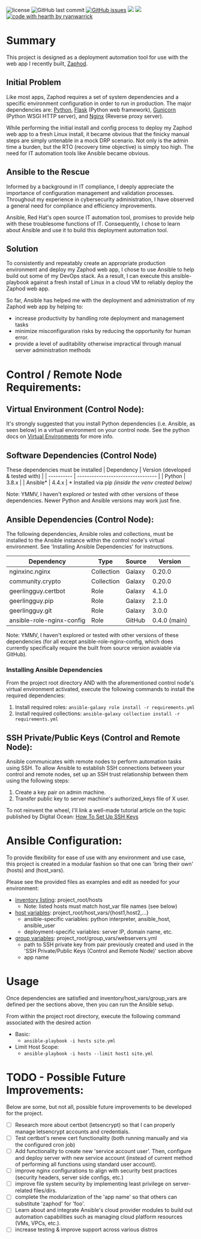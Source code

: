 ![license](https://img.shields.io/github/license/ryanwarrick/zaphod_ansible)
![GitHub last commit](https://img.shields.io/github/last-commit/ryanwarrick/zaphod_ansible)
[![GitHub issues](https://img.shields.io/github/issues/ryanwarrick/zaphod_ansible)](https://github.com/ryanwarrick/zaphod_ansible/issues)
[![](https://tokei.rs/b1/github/ryanwarrick/zaphod_ansible)](https://github.com/ryanwarrick/zaphod_ansible)
[![](https://tokei.rs/b1/github/ryanwarrick/zaphod_ansible?category=files)](https://github.com/ryanwarrick/zaphod_ansible)
[![code with hearth by ryanwarrick](https://img.shields.io/badge/%3C%2F%3E%20with%20%E2%99%A5%20by-ryanwarrick-ff1414.svg?style=flat-square)](https://github.com/ryanwarrick)

# Summary
This project is designed as a deployment automation tool for use with the web app I recently built, [Zaphod](https://github.com/ryanwarrick/zaphod).

## Initial Problem
Like most apps, Zaphod requires a set of system dependencies and a specific environment configuration in order to run in production. The major dependencies are: [Python](https://www.python.org/), [Flask](https://flask.palletsprojects.com/) (Python web framework), [Gunicorn](https://gunicorn.org/) (Python WSGI HTTP server), and [Nginx](https://www.nginx.com/) (Reverse proxy server).

While performing the initial install and config process to deploy my Zaphod web app to a fresh Linux install, it became obvious that the finicky manual steps are simply untenable in a mock DRP scenario. Not only is the admin time a burden, but the RTO (recovery time objective) is simply too high. The need for IT automation tools like Ansible became obvious.

## Ansible to the Rescue
Informed by a background in IT compliance, I deeply appreciate the importance of configuration management and validation processes. Throughout my experience in cybersecurity administration, I have observed a general need for compliance and efficiency improvements.

Ansible, Red Hat's open source IT automation tool, promises to provide help with these troublesome functions of IT. Consequently, I chose to learn about Ansible and use it to build this deployment automation tool.

## Solution
To consistently and repeatably create an appropriate production environment and deploy my Zaphod web app, I chose to use Ansible to help build out some of my DevOps stack. As a result, I can execute this ansible-playbook against a fresh install of Linux in a cloud VM to reliably deploy the Zaphod web app.

So far, Ansible has helped me with the deployment and administration of my Zaphod web app by helping to:
- increase productivity by handling rote deployment and management tasks
- minimize misconfiguration risks by reducing the opportunity for human error.
- provide a level of auditability otherwise impractical through manual server administration methods

# Control / Remote Node Requirements:

## Virtual Environment (Control Node):
It's strongly suggested that you install Python dependencies (i.e. Ansible, as seen below) in a virtual environment on your control node. See the python docs on [Virtual Environments](https://docs.python.org/3/tutorial/venv.html) for more info.

## Software Dependencies (Control Node)
These dependencies must be installed 
| Dependency | Version (developed & tested with) |
| ---------- | --------------------------------- |
| Python     | 3.8.x                             |
| Ansible*   | 4.4.x                             |
\* Installed via pip *(inside the venv created below)*

Note: YMMV, I haven't explored or tested with other versions of these dependencies. Newer Python and Ansible versions may work just fine.

## Ansible Dependencies (Control Node):
The following dependencies, Ansible roles and collections, must be installed to the Ansible instance within the control node's virtual environment. See 'Installing Ansible Dependencies' for instructions.

| Dependency                | Type       | Source | Version      |
| ------------------------- | ---------- | ------ | ------------ |
| nginxinc.nginx            | Collection | Galaxy | 0.20.0       |
| community.crypto          | Collection | Galaxy | 0.20.0       |
| geerlingguy.certbot       | Role       | Galaxy | 4.1.0        |
| geerlingguy.pip           | Role       | Galaxy | 2.1.0        |
| geerlingguy.git           | Role       | Galaxy | 3.0.0        |
| ansible-role-nginx-config | Role       | GitHub | 0.4.0 (main) |

Note: YMMV, I haven't explored or tested with other versions of these dependencies (for all except ansible-role-nginx-config, which does currently specifically require the built from source version avaiable via GitHub).

### Installing Ansible Dependencies
From the project root directory AND with the aforementioned control node's virtual environment activated, execute the following commands to install the required dependencies:
1. Install required roles: `ansible-galaxy role install -r requirements.yml`
2. Install required collections: `ansible-galaxy collection install -r requirements.yml`

## SSH Private/Public Keys (Control and Remote Node):
Ansible communicates with remote nodes to perform automation tasks using SSH. To allow Ansible to establish SSH connections between your control and remote nodes, set up an SSH trust relationship between them using the following steps:
1. Create a key pair on admin machine.
2. Transfer public key to server machine's authorized_keys file of X user.

To not reinvent the wheel, I'll link a well-made tutorial article on the topic published by Digital Ocean: [How To Set Up SSH Keys](https://www.digitalocean.com/community/tutorials/how-to-set-up-ssh-keys-2)

# Ansible Configuration:

To provide flexibility for ease of use with any environment and use case, this project is created in a modular fashion so that one can 'bring their own'  (hosts) and  (host_vars).

Please see the provided files as examples and edit as needed for your environment:
- [inventory listing](https://docs.ansible.com/ansible/latest/user_guide/intro_inventory.html): project_root/hosts
  - Note: listed hosts must match host_var file names (see below)
- [host variables](https://docs.ansible.com/ansible/latest/user_guide/intro_inventory.html#assigning-a-variable-to-one-machine-host-variables): project_root/host_vars/{host1,host2,...}
  - ansible-specific variables: python interpreter, ansible_host, ansible_user
  - deployment-specific variables: server IP, domain name, etc.
- [group variables](https://docs.ansible.com/ansible/latest/user_guide/intro_inventory.html#assigning-a-variable-to-many-machines-group-variables): project_root/group_vars/webservers.yml
  - path to SSH private key from pair previously created and used in the 'SSH Private/Public Keys (Control and Remote Node)' section above
  - app name

# Usage
Once dependencies are satisfied and inventory/host_vars/group_vars are defined per the sections above, then you can run the Ansible setup.

From within the project root directory, execute the following command associated with the desired action
- Basic:
  - `ansible-playbook -i hosts site.yml`
- Limit Host Scope:
  - `ansible-playbook -i hosts --limit host1 site.yml`

# TODO - Possible Future Improvements:
Below are some, but not all, possible future improvements to be developed for the project.
- [ ] Research more about certbot (letsencrypt) so that I can properly manage letsencrypt accounts and credentials.
- [ ] Test certbot's renew cert functionality (both running manually and via the configured cron job)
- [ ] Add functionality to create new 'service account user'. Then, configure and deploy server with new service account (instead of current method of performing all functions using standard user account).
- [ ] improve nginx configurations to align with security best practices (security headers, server side configs, etc.)
- [ ] improve file system security by implementing least privilege on server-related files/dirs.
- [ ] complete the modularization of the 'app name' so that others can substitute 'zaphod' for 'foo'.
- [ ] Learn about and integrate Ansible's cloud provider modules to build out automation capabilities such as managing cloud platform resources (VMs, VPCs, etc.).
- [ ] increase testing & improve support across various distros